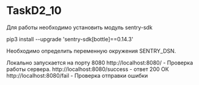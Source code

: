 # TaskD2_10
 Для работы необходимо установить модуль sentry-sdk
 
 pip3 install --upgrade 'sentry-sdk[bottle]==0.14.3'
 
 Необходимо определить переменную окружения SENTRY_DSN.
 
 Локально запускается на порту 8080
 http://localhost:8080/ - Проверка работы сервера.
 http://localhost:8080/success - ответ 200 ОК
 http://localhost:8080/fail - Проверка отправки ошибки
 
